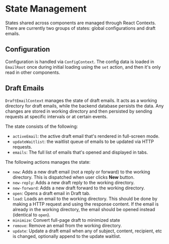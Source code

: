 # State Management

States shared across components are managed through React Contexts. There are currently two groups of states: global configurations and draft emails.

## Configuration

Configuration is handled via `ConfigContext`. The config data is loaded in `EmailRoot` once during initial loading using the `set` action, and then it's only read in other components.

## Draft Emails

`DraftEmailContext` manages the state of draft emails. It acts as a working directory for draft emails, while the backend database persists the data. Any changes are stored in working directory and then persisted by sending requests at specific intervals or at certain events.

The state consists of the following:

- `activeEmail`: the active draft email that's rendered in full-screen mode.
- `updateWaitlist`: the waitlist queue of emails to be updated via HTTP requests.
- `emails`: The full list of emails that's opened and displayed in tabs.

The following actions manages the state:

- `new`: Adds a new draft email (not a reply or forward) to the working directory. This is dispatched when user clicks **New** button.
- `new-reply`: Adds a new draft reply to the working directory.
- `new-forward`: Adds a new draft forward to the working directory.
- `open`: Opens a draft email in Draft tab.
- `load`: Loads an email to the working directory. This should be done by making a HTTP request and using the response content. If the email is already in the working directory, the email should be opened instead (identical to `open`).
- `minimize`: Convert full-page draft to minimized state
- `remove`: Remove an email from the working directory.
- `update`: Update a draft email when any of subject, content, recipient, etc is changed, optionally append to the update waitlist.
